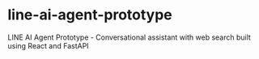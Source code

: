 # line-ai-agent-prototype
LINE AI Agent Prototype - Conversational assistant with web search built using React and FastAPI
